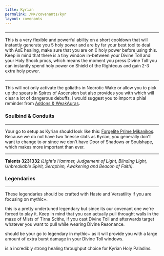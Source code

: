 ```yaml
---
title: Kyrian
permalink: /M+/covenants/kyr
layout: covenants
---
```

### <a href="https://www.wowhead.com/spell=326011/divine-toll" data-wowhead="spell=326011"></a>

---
This is a very flexible and powerful ability on a short cooldown that will instantly generate you 5 holy power and are by far your best tool to deal with AoE healing, make sure that you are on 0 holy power before using this. Keep in mind that there is a tiny window in-between your Divine Toll and your <a href="https://www.wowhead.com/spell=340218/ringing-clarity" data-wowhead="spell=340218"></a> Holy Shock procs, which means the moment you press Divine Toll you can instantly spend holy power on Shield of the Righteous and gain 2-3 extra holy power.

### <a href="https://www.wowhead.com/spell=324739/summon-steward" data-wowhead="spell=324739"></a>

---
This will not only activate the goliaths in Necrotic Wake or allow you to pick up the spears in Spires of Ascension but also provides you with <a href="https://www.wowhead.com/item=177278/phial-of-serenity" data-wowhead="spell=177278"></a> which will clear a lot of dangerous debuffs, i would suggest you to import a phial reminder from [Addons & WeakAuras](/M+/weakauras).

### Soulbind & Conduits

---
Your go to setup as Kyrian should look like this: [Forgelite Prime Mikanikos](https://www.wowhead.com/soulbind-calc/kyrian/forgelite-prime-mikanikos/paladin/AwaW6pYBBS1EChIFMPoKJTAQCiMVK2MKJSyqCjV2AAo). Because we do not have two finesse slots as Kyrian, you generally don't want to change to <a href="https://www.wowhead.com/spell=339124/pure-concentration" data-wowhead="spell=339124"></a> or <a href="https://www.wowhead.com/spell=339292/wrench-evil" data-wowhead="spell=339292"></a> since we don't have Door of Shadows or Soulshape, which makes <a href="https://www.wowhead.com/spell=339268/lights-barding" data-wowhead="spell=339268"></a> more important than ever.

---
**Talents 3231332** *(Light's Hammer, Judgement of Light, Blinding Light, Unbreakable Spirit, Seraphim, Awakening and Beacon of Faith).*
 
### Legendaries

---
These legendaries should be crafted with Haste and Versatility if you are focusing on mythic+.

<a href="https://www.wowhead.com/spell=355098/divine-resonance" data-wowhead="spell=355098"></a> this is a pretty undertuned legendary but since its our covenant one we're forced to play it. Keep in mind that you can actually pull throught walls in the maze of Mists of Tirna Scithe, if you cast Divine Toll and afterwards target whatever you want to pull while wearing Divine Resonance.

<a href="https://www.wowhead.com/spell=337638/vanguards-momentum" data-wowhead="spell=355100"></a> should be your go to legendary in mythic+ as it will provide you with a large amount of extra burst damage in your Divine Toll windows.

<a href="https://www.wowhead.com/spell=337825/shock-barrier" data-wowhead="spell=337825"></a> is a incredibly strong healing throughput choice for Kyrian Holy Paladins.



